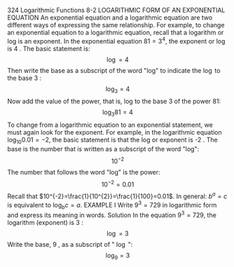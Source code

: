 324 Logarithmic Functions
8-2 LOGARITHMIC FORM OF AN EXPONENTIAL EQUATION
An exponential equation and a logarithmic equation are two different ways of expressing the same relationship. For example, to change an exponential equation to a logarithmic equation, recall that a logarithm or log is an exponent. In the exponential equation $81=3^{4}$, the exponent or $\log$ is 4 . The basic statement is:
$$
\log =4
$$
Then write the base as a subscript of the word "log" to indicate the $\log$ to the base 3 :
$$
\log _{3}=4
$$
Now add the value of the power, that is, log to the base 3 of the power 81:
$$
\log _{3} 81=4
$$
To change from a logarithmic equation to an exponential statement, we must again look for the exponent. For example, in the logarithmic equation $\log _{10} 0.01=-2$, the basic statement is that the log or exponent is -2 . The base is the number that is written as a subscript of the word "log":
$$
10^{-2}
$$
The number that follows the word "log" is the power:
$$
10^{-2}=0.01
$$
Recall that $10^{-2}=\frac{1}{10^{2}}=\frac{1}{100}=0.01$.
In general:
$b^{a}=c$ is equivalent to $\log _{b} c=a$.
EXAMPLE I
Write $9^{3}=729$ in logarithmic form and express its meaning in words.
Solution In the equation $9^{3}=729$, the logarithm (exponent) is 3 :
$$
\log =3
$$
Write the base, 9 , as a subscript of " $\log$ ":
$$
\log _{9}=3
$$